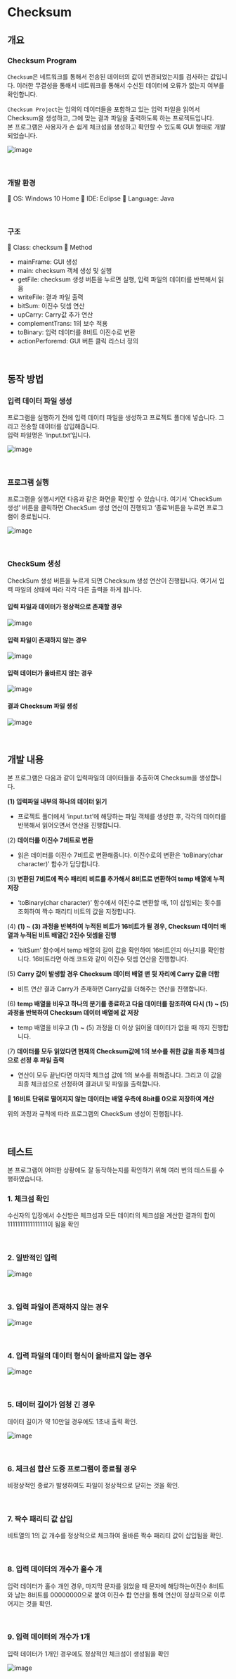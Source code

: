 # Checksum

## 개요

### Checksum Program

`Checksum`은 네트워크를 통해서 전송된 데이터의 값이 변경되었는지를 검사하는 값입니다. 이러한 무결성을 통해서 네트워크를 통해서 수신된 데이터에 오류가 없는지 여부를 확인합니다.

`Checksum Project`는 임의의 데이터들을 포함하고 있는 입력 파일을 읽어서 Checksum을 생성하고, 그에 맞는 결과 파일을 출력하도록 하는 프로젝트입니다.  
본 프로그램은 사용자가 손 쉽게 체크섬을 생성하고 확인할 수 있도록 GUI 형태로 개발되었습니다.

![image](https://user-images.githubusercontent.com/57826388/80310752-474bd980-8817-11ea-8c9f-5af13ef34406.png)

<br>

### 개발 환경

	OS: Windows 10 Home
	IDE: Eclipse
	Language: Java

<br>

### 구조

	Class: checksum 
	Method
-	mainFrame: GUI 생성
-	main: checksum 객체 생성 및 실행
-	getFile: checksum 생성 버튼을 누르면 실행, 입력 파일의 데이터를 반복해서 읽음
-	writeFile: 결과 파일 출력
-	bitSum: 이진수 덧셈 연산
-	upCarry: Carry값 추가 연산
-	complementTrans: 1의 보수 적용
-	toBinary: 입력 데이터를 8비트 이진수로 변환
-	actionPerforemd: GUI 버튼 클릭 리스너 정의

<br>

## 동작 방법

### 입력 데이터 파일 생성

프로그램을 실행하기 전에 입력 데이터 파일을 생성하고 프로젝트 폴더에 넣습니다. 그리고 전송할 데이터를 삽입해줍니다.  
입력 파일명은 ‘input.txt’입니다.

![image](https://user-images.githubusercontent.com/57826388/80310783-6a768900-8817-11ea-8ee8-7db2fec120e4.png)

<br>

### 프로그램 실행

프로그램을 실행시키면 다음과 같은 화면을 확인할 수 있습니다. 여기서 ‘CheckSum 생성’ 버튼을 클릭하면 CheckSum 생성 연산이 진행되고 ‘종료’버튼을 누르면 프로그램이 종료됩니다.

![image](https://user-images.githubusercontent.com/57826388/80311035-6a2abd80-8818-11ea-82d1-8db018dd93e0.png)

<br>

### CheckSum 생성

CheckSum 생성 버튼을 누르게 되면 Checksum 생성 연산이 진행됩니다. 여기서 입력 파일의 상태에 따라 각각 다른 출력을 하게 됩니다.

#### 입력 파일과 데이터가 정상적으로 존재할 경우

![image](https://user-images.githubusercontent.com/57826388/80311101-a2320080-8818-11ea-87ea-1df624162944.png)

#### 입력 파일이 존재하지 않는 경우

![image](https://user-images.githubusercontent.com/57826388/80311098-9fcfa680-8818-11ea-8352-3f038d701d2a.png)

#### 입력 데이터가 올바르지 않는 경우

![image](https://user-images.githubusercontent.com/57826388/80311093-9a725c00-8818-11ea-9ec9-6643477c9bc3.png)

#### 결과 Checksum 파일 생성

![image](https://user-images.githubusercontent.com/57826388/80311087-98a89880-8818-11ea-9304-925400b9364f.png)

<br>

## 개발 내용

본 프로그램은 다음과 같이 입력파일의 데이터들을 추출하여 Checksum을 생성합니다.

**(1)	입력파일 내부의 하나의 데이터 읽기**
- 프로젝트 폴더에서 ‘input.txt’에 해당하는 파일 객체를 생성한 후, 각각의 데이터를 반복해서 읽어오면서 연산을 진행합니다.  

(2)	**데이터를 이진수 7비트로 변환**
- 읽은 데이터를 이진수 7비트로 변환해줍니다. 이진수로의 변환은 ‘toBinary(char character)’ 함수가 담당합니다.

(3)	**변환된 7비트에 짝수 패리티 비트를 추가해서 8비트로 변환하여 temp 배열에 누적 저장**
- ‘toBinary(char character)’ 함수에서 이진수로 변환할 때, 1이 삽입되는 횟수를 조회하여 짝수 패리티 비트의 값을 지정합니다.

(4)	**(1) ~ (3) 과정을 반복하여 누적된 비트가 16비트가 될 경우, Checksum 데이터 배열과 누적된 비트 배열간 2진수 덧셈을 진행**
- ‘bitSum’ 함수에서 temp 배열의 길이 값을 확인하여 16비트인지 아닌지를 확인합니다. 16비트라면 아래 코드와 같이 이진수 덧셈 연산을 진행합니다.

(5)	**Carry 값이 발생할 경우 Checksum 데이터 배열 맨 뒷 자리에 Carry 값을 더함**
- 비트 연산 결과 Carry가 존재하면 Carry값을 더해주는 연산을 진행합니다.

(6)	**temp 배열을 비우고 하나의 분기를 종료하고 다음 데이터를 참조하여 다시 (1) ~ (5) 과정을 반복하여 Checksum 데이터 배열에 값 저장**
- temp 배열을 비우고 (1) ~ (5) 과정을 더 이상 읽어올 데이터가 없을 때 까지 진행합니다.

(7)	**데이터를 모두 읽었다면 현재의 Checksum값에 1의 보수를 취한 값을 최종 체크섬으로 선정 후 파일 출력**
- 연산이 모두 끝난다면 마지막 체크섬 값에 1의 보수를 취해줍니다. 그리고 이 값을 최종 체크섬으로 선정하여 결과UI 및 파일을 출력합니다.

**	16비트 단위로 떨어지지 않는 데이터는 배열 우측에 8bit를 0으로 저장하여 계산**

위의 과정과 규칙에 따라 프로그램의 CheckSum 생성이 진행됩니다.

<br>

## 테스트

본 프로그램이 어떠한 상황에도 잘 동작하는지를 확인하기 위해 여러 번의 테스트를 수행하였습니다.

### 1. 체크섬 확인

수신자의 입장에서 수신받은 체크섬과 모든 데이터의 체크섬을 계산한 결과의 합이 1111111111111111이 됨을 확인

<br>

### 2. 일반적인 입력

![image](https://user-images.githubusercontent.com/57826388/80311192-3c924400-8819-11ea-8a84-1252ed22b390.png)

<br>

### 3. 입력 파일이 존재하지 않는 경우

![image](https://user-images.githubusercontent.com/57826388/80311193-3ef49e00-8819-11ea-991f-2575fdc9b929.png)

<br>

### 4. 입력 파일의 데이터 형식이 올바르지 않는 경우

![image](https://user-images.githubusercontent.com/57826388/80311195-4156f800-8819-11ea-8335-93ee3f927bb9.png)

<br>

### 5. 데이터 길이가 엄청 긴 경우

데이터 길이가 약 10만일 경우에도 1초내 출력 확인.

![image](https://user-images.githubusercontent.com/57826388/80311212-592e7c00-8819-11ea-9809-a162d4d0aa46.png)

<br>

### 6. 체크섬 합산 도중 프로그램이 종료될 경우

비정상적인 종료가 발생하여도 파일이 정상적으로 닫히는 것을 확인.

<br>

### 7. 짝수 패리티 값 삽입

비트열의 1의 값 개수를 정상적으로 체크하여 올바른 짝수 패리티 값이 삽입됨을 확인.

<br>

### 8. 입력 데이터의 개수가 홀수 개

입력 데이터가 홀수 개인 경우, 마지막 문자를 읽었을 때 문자에 해당하는이진수 8비트와 남는 8비트를 00000000으로 붙여 이진수 합 연산을 통해 연산이 정상적으로 이루어지는 것을 확인.

<br>

### 9. 입력 데이터의 개수가 1개

입력 데이터가 1개인 경우에도 정상적인 체크섬이 생성됨을 확인

![image](https://user-images.githubusercontent.com/57826388/80311221-5f245d00-8819-11ea-8b38-6516b8079bc7.png)
